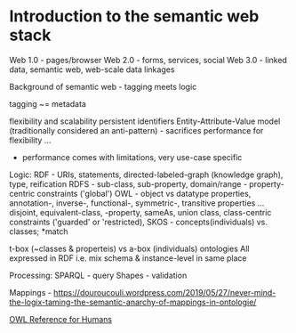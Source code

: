 # Introduction to the semantic web stack

Web 1.0 - pages/browser
Web 2.0 - forms, services, social
Web 3.0 - linked data, semantic web, web-scale data linkages

Background of semantic web - tagging meets logic

tagging ~= metadata

flexibility and scalability
persistent identifiers
Entity-Attribute-Value model (traditionally considered an anti-pattern) - sacrifices performance for flexibility ... 
- performance comes with limitations, very use-case specific


Logic: 
RDF - URIs, statements, directed-labeled-graph (knowledge graph), type, reification
RDFS - sub-class, sub-property, domain/range - property-centric constraints ('global')
OWL - object vs datatype properties, annotation-, inverse-, functional-, symmetric-, transitive properties ... disjoint, equivalent-class, -property, sameAs, union class, class-centric constraints ('guarded' or 'restricted), 
SKOS - concepts(individuals) vs. classes; *match

t-box (~classes & properteis) vs a-box (individuals) ontologies
All expressed in RDF
i.e. mix schema & instance-level in same place


Processing:
SPARQL - query
Shapes - validation


Mappings - https://douroucouli.wordpress.com/2019/05/27/never-mind-the-logix-taming-the-semantic-anarchy-of-mappings-in-ontologie/ 

[OWL Reference for Humans](https://www.cambridgesemantics.com/blog/semantic-university/learn-owl-rdfs/owl-references-humans/)

